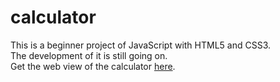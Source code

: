 # calculator
This is a beginner project of JavaScript with HTML5 and CSS3.<br>
The development of it is still going on.<br>
Get the web view of the calculator [here](https://chakramit296.github.io/calculator/).
